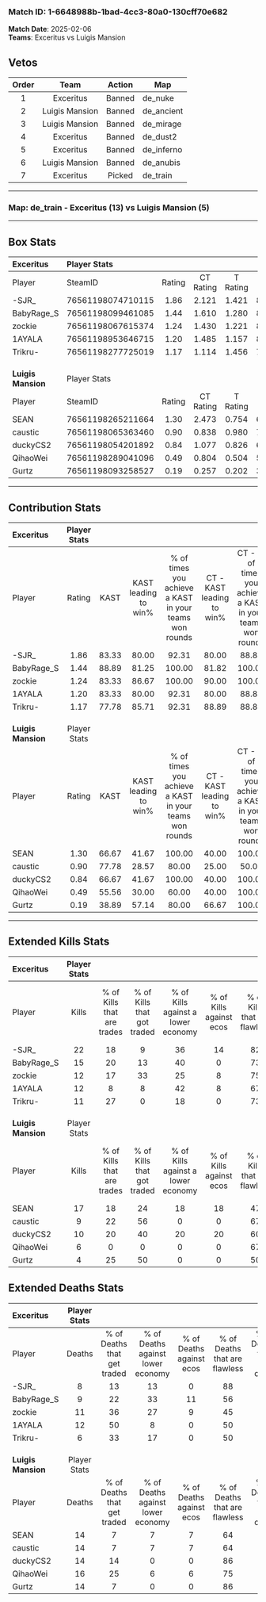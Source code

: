 ### Match ID: 1-6648988b-1bad-4cc3-80a0-130cff70e682  
**Match Date**: 2025-02-06  
**Teams**: Exceritus vs Luigis Mansion  

## Vetos  

| Order | Team | Action | Map |
| :---: | :--: | :----: | --- |
| 1 | Exceritus | Banned | de_nuke |
| 2 | Luigis Mansion | Banned | de_ancient |
| 3 | Luigis Mansion | Banned | de_mirage |
| 4 | Exceritus | Banned | de_dust2 |
| 5 | Exceritus | Banned | de_inferno |
| 6 | Luigis Mansion | Banned | de_anubis |
| 7 | Exceritus | Picked | de_train |

---  

### **Map**: de_train - Exceritus (13) vs Luigis Mansion (5)  
---  

## Box Stats  

| **Exceritus**      | Player Stats      |        |           |          |       |       |       |         |        |      |     |
| :- | :- | :-: | :-: | :-: | :-: | :-: | :-: | :-: | :-: | :-: | :-: |
| Player             | SteamID           | Rating | CT Rating | T Rating | KAST  |  ADR  | Kills | Assists | Deaths | K/D  | HS% |
| -SJR_              | 76561198074710115 |  1.86  |   2.121   |  1.421   | 83.33 | 108.0 |  22   |    4    |   8    | 2.75 | 54  |
| BabyRage_S         | 76561198099461085 |  1.44  |   1.610   |  1.280   | 88.89 | 79.3  |  15   |    4    |   9    | 1.67 | 53  |
| zockie             | 76561198067615374 |  1.24  |   1.430   |  1.221   | 83.33 | 84.8  |  12   |    9    |   11   | 1.09 | 33  |
| 1AYALA             | 76561198953646715 |  1.20  |   1.485   |  1.157   | 83.33 | 83.7  |  12   |    7    |   12   | 1.00 | 58  |
| Trikru-            | 76561198277725019 |  1.17  |   1.114   |  1.456   | 77.78 | 55.6  |  11   |    2    |   6    | 1.83 | 36  |
|                    |                   |        |           |          |       |       |       |         |        |      |     |
|                    |                   |        |           |          |       |       |       |         |        |      |     |
|                    |                   |        |           |          |       |       |       |         |        |      |     |
| **Luigis Mansion** | Player Stats      |        |           |          |       |       |       |         |        |      |     |
| Player             | SteamID           | Rating | CT Rating | T Rating | KAST  |  ADR  | Kills | Assists | Deaths | K/D  | HS% |
| SEAN               | 76561198265211664 |  1.30  |   2.473   |  0.754   | 66.67 | 101.5 |  17   |    4    |   14   | 1.21 | 41  |
| caustic            | 76561198065363460 |  0.90  |   0.838   |  0.980   | 77.78 | 67.8  |   9   |    6    |   14   | 0.64 | 66  |
| duckyCS2           | 76561198054201892 |  0.84  |   1.077   |  0.826   | 66.67 | 64.8  |  10   |    3    |   14   | 0.71 | 60  |
| QihaoWei           | 76561198289041096 |  0.49  |   0.804   |  0.504   | 55.56 | 57.0  |   6   |    4    |   16   | 0.38 | 33  |
| Gurtz              | 76561198093258527 |  0.19  |   0.257   |  0.202   | 38.89 | 19.5  |   4   |    1    |   14   | 0.29 | 50  |
---  

## Contribution Stats  

| **Exceritus**      | Player Stats |       |                      |                                                        |                           |                                                             |                          |                                                            |
| :- | :-: | :-: | :-: | :-: | :-: | :-: | :-: | :-: |
| Player             |    Rating    | KAST  | KAST leading to win% | % of times you achieve a KAST in your teams won rounds | CT - KAST leading to win% | CT - % of times you achieve a KAST in your teams won rounds | T - KAST leading to win% | T - % of times you achieve a KAST in your teams won rounds |
| -SJR_              |     1.86     | 83.33 |        80.00         |                         92.31                          |           80.00           |                            88.89                            |          80.00           |                           100.00                           |
| BabyRage_S         |     1.44     | 88.89 |        81.25         |                         100.00                         |           81.82           |                           100.00                            |          80.00           |                           100.00                           |
| zockie             |     1.24     | 83.33 |        86.67         |                         100.00                         |           90.00           |                           100.00                            |          80.00           |                           100.00                           |
| 1AYALA             |     1.20     | 83.33 |        80.00         |                         92.31                          |           80.00           |                            88.89                            |          80.00           |                           100.00                           |
| Trikru-            |     1.17     | 77.78 |        85.71         |                         92.31                          |           88.89           |                            88.89                            |          80.00           |                           100.00                           |
|                    |              |       |                      |                                                        |                           |                                                             |                          |                                                            |
|                    |              |       |                      |                                                        |                           |                                                             |                          |                                                            |
|                    |              |       |                      |                                                        |                           |                                                             |                          |                                                            |
| **Luigis Mansion** | Player Stats |       |                      |                                                        |                           |                                                             |                          |                                                            |
| Player             |    Rating    | KAST  | KAST leading to win% | % of times you achieve a KAST in your teams won rounds | CT - KAST leading to win% | CT - % of times you achieve a KAST in your teams won rounds | T - KAST leading to win% | T - % of times you achieve a KAST in your teams won rounds |
| SEAN               |     1.30     | 66.67 |        41.67         |                         100.00                         |           40.00           |                           100.00                            |          42.86           |                           100.00                           |
| caustic            |     0.90     | 77.78 |        28.57         |                         80.00                          |           25.00           |                            50.00                            |          30.00           |                           100.00                           |
| duckyCS2           |     0.84     | 66.67 |        41.67         |                         100.00                         |           40.00           |                           100.00                            |          42.86           |                           100.00                           |
| QihaoWei           |     0.49     | 55.56 |        30.00         |                         60.00                          |           40.00           |                           100.00                            |          20.00           |                           33.33                            |
| Gurtz              |     0.19     | 38.89 |        57.14         |                         80.00                          |           66.67           |                           100.00                            |          50.00           |                           66.67                            |
---  

## Extended Kills Stats  

| **Exceritus**      | Player Stats |                            |                            |                                    |                         |                              |                                 |                                       |                    |           |
| :- | :-: | :-: | :-: | :-: | :-: | :-: | :-: | :-: | :-: | :-: |
| Player             |    Kills     | % of Kills that are trades | % of Kills that got traded | % of Kills against a lower economy | % of Kills against ecos | % of Kills that are flawless | % of Kills that are close duels | % of Kills that are assisted by flash | Pistol Round Kills | AWP Kills |
| -SJR_              |      22      |             18             |             9              |                 36                 |           14            |              82              |                5                |                   0                   |         0          |     2     |
| BabyRage_S         |      15      |             20             |             13             |                 40                 |            0            |              73              |                7                |                   7                   |         0          |     2     |
| zockie             |      12      |             17             |             33             |                 25                 |            8            |              75              |                0                |                   8                   |         0          |     1     |
| 1AYALA             |      12      |             8              |             8              |                 42                 |            8            |              67              |                8                |                   0                   |         0          |     1     |
| Trikru-            |      11      |             27             |             0              |                 18                 |            0            |              73              |                0                |                   0                   |         5          |     0     |
|                    |              |                            |                            |                                    |                         |                              |                                 |                                       |                    |           |
|                    |              |                            |                            |                                    |                         |                              |                                 |                                       |                    |           |
|                    |              |                            |                            |                                    |                         |                              |                                 |                                       |                    |           |
| **Luigis Mansion** | Player Stats |                            |                            |                                    |                         |                              |                                 |                                       |                    |           |
| Player             |    Kills     | % of Kills that are trades | % of Kills that got traded | % of Kills against a lower economy | % of Kills against ecos | % of Kills that are flawless | % of Kills that are close duels | % of Kills that are assisted by flash | Pistol Round Kills | AWP Kills |
| SEAN               |      17      |             18             |             24             |                 18                 |           18            |              47              |                6                |                   0                   |         0          |     4     |
| caustic            |      9       |             22             |             56             |                 0                  |            0            |              67              |                0                |                  11                   |         0          |     0     |
| duckyCS2           |      10      |             20             |             40             |                 20                 |           20            |              60              |               10                |                   0                   |         0          |     3     |
| QihaoWei           |      6       |             0              |             0              |                 0                  |            0            |              67              |               17                |                   0                   |         1          |     0     |
| Gurtz              |      4       |             25             |             50             |                 0                  |            0            |              50              |               25                |                   0                   |         0          |     1     |
## Extended Deaths Stats  

| **Exceritus**      | Player Stats |                             |                                   |                          |                               |                            |                           |               |
| :- | :-: | :-: | :-: | :-: | :-: | :-: | :-: | :-: |
| Player             |    Deaths    | % of Deaths that get traded | % of Deaths against lower economy | % of Deaths against ecos | % of Deaths that are flawless | % of Deaths that are close | % of Deaths while blinded | Deaths to AWP |
| -SJR_              |      8       |             13              |                13                 |            0             |              88               |             13             |             0             |       0       |
| BabyRage_S         |      9       |             22              |                33                 |            11            |              56               |             11             |            11             |       0       |
| zockie             |      11      |             36              |                27                 |            9             |              45               |             0              |             0             |       1       |
| 1AYALA             |      12      |             50              |                 8                 |            0             |              50               |             17             |             0             |       0       |
| Trikru-            |      6       |             33              |                17                 |            0             |              50               |             0              |             0             |       0       |
|                    |              |                             |                                   |                          |                               |                            |                           |               |
|                    |              |                             |                                   |                          |                               |                            |                           |               |
|                    |              |                             |                                   |                          |                               |                            |                           |               |
| **Luigis Mansion** | Player Stats |                             |                                   |                          |                               |                            |                           |               |
| Player             |    Deaths    | % of Deaths that get traded | % of Deaths against lower economy | % of Deaths against ecos | % of Deaths that are flawless | % of Deaths that are close | % of Deaths while blinded | Deaths to AWP |
| SEAN               |      14      |              7              |                 7                 |            7             |              64               |             0              |             7             |       0       |
| caustic            |      14      |              7              |                 7                 |            7             |              64               |             7              |             0             |       0       |
| duckyCS2           |      14      |             14              |                 0                 |            0             |              86               |             7              |             0             |       2       |
| QihaoWei           |      16      |             25              |                 6                 |            6             |              75               |             6              |             0             |       1       |
| Gurtz              |      14      |              7              |                 0                 |            0             |              86               |             0              |             7             |       2       |
